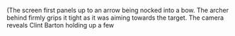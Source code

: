 (The screen first panels up to an arrow being nocked into a bow. The archer behind firmly grips it tight as it was aiming towards the target. The camera reveals Clint Barton holding up a few 